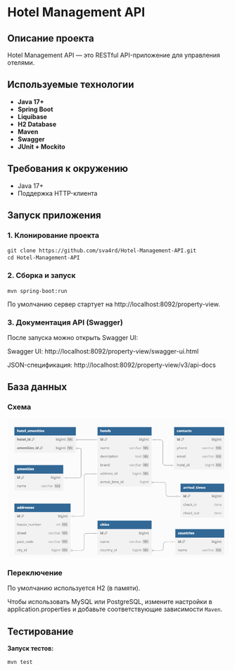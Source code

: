 # Hotel Management API

## Описание проекта

Hotel Management API — это RESTful API-приложение для управления отелями. 

## Используемые технологии

- **Java 17+**
- **Spring Boot** 
- **Liquibase** 
- **H2 Database** 
- **Maven** 
- **Swagger** 
- **JUnit + Mockito** 

## Требования к окружению

- Java 17+
- Поддержка HTTP-клиента 

## Запуск приложения

### 1. Клонирование проекта

```
git clone https://github.com/sva4rd/Hotel-Management-API.git
cd Hotel-Management-API
```

### 2. Сборка и запуск
```
mvn spring-boot:run
```
По умолчанию сервер стартует на http://localhost:8092/property-view.

### 3. Документация API (Swagger)

После запуска можно открыть Swagger UI:

Swagger UI: http://localhost:8092/property-view/swagger-ui.html

JSON-спецификация: http://localhost:8092/property-view/v3/api-docs


## База данных

### Схема

![Схема_БД](docs/db_scheme.png)

### Переключение

По умолчанию используется H2 (в памяти).

Чтобы использовать MySQL или PostgreSQL, измените настройки в application.properties и добавьте соответствующие зависимости `Maven`.

## Тестирование

__Запуск тестов:__
```
mvn test
```
